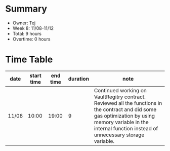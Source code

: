 # Summary
* Owner: Tej
* Week 8: 11/08-11/12
* Total: 9 hours
* Overtime: 0 hours

# Time Table
| date  | start time  | end time | duration  |  note |
|---|---|---|---|---|
| 11/08  | 10:00  | 19:00  | 9  | Continued working on VaultRegitry contract. Reviewed all the functions in the contract and did some gas optimization by using memory variable in the internal function instead of unnecessary storage variable. |
